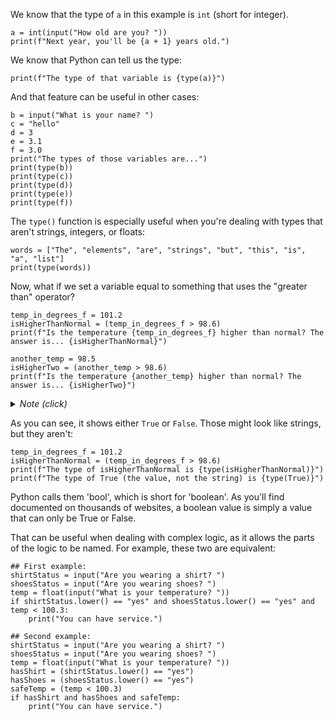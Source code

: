 We know that the type of `a` in this example is `int` (short for integer).

```python3
a = int(input("How old are you? "))
print(f"Next year, you'll be {a + 1} years old.")
```

We know that Python can tell us the type:

```python3
print(f"The type of that variable is {type(a)}")
```

And that feature can be useful in other cases:

```python3
b = input("What is your name? ")
c = "hello"
d = 3
e = 3.1
f = 3.0
print("The types of those variables are...")
print(type(b))
print(type(c))
print(type(d))
print(type(e))
print(type(f))
```

The `type()` function is especially useful when you're dealing with types that aren't strings, integers, or floats:

```python3
words = ["The", "elements", "are", "strings", "but", "this", "is", "a", "list"]
print(type(words))
```

Now, what if we set a variable equal to something that uses the "greater than" operator?

```python3
temp_in_degrees_f = 101.2
isHigherThanNormal = (temp_in_degrees_f > 98.6)   
print(f"Is the temperature {temp_in_degrees_f} higher than normal? The answer is... {isHigherThanNormal}")

another_temp = 98.5
isHigherTwo = (another_temp > 98.6)
print(f"Is the temperature {another_temp} higher than normal? The answer is... {isHigherTwo}")
```

<details><summary><i>Note (click)</i></summary>
The parentheses are optional; the author believes they improve readability.  
  In other words, <code>x = (y > 3)</code> is the same as <code>x = y > 3</code>.
</details>

As you can see, it shows either `True` or `False`. Those might look like strings, but they aren't:

```python3
temp_in_degrees_f = 101.2
isHigherThanNormal = (temp_in_degrees_f > 98.6)
print(f"The type of isHigherThanNormal is {type(isHigherThanNormal)}")
print(f"The type of True (the value, not the string) is {type(True)}")
```

Python calls them 'bool', which is short for 'boolean'.
As you'll find documented on thousands of websites, a boolean value is simply a value that can only be True or False.

That can be useful when dealing with complex logic, as it allows the parts of the logic to be named. For example, these two are equivalent:

```python3
## First example:
shirtStatus = input("Are you wearing a shirt? ")
shoesStatus = input("Are you wearing shoes? ")
temp = float(input("What is your temperature? "))
if shirtStatus.lower() == "yes" and shoesStatus.lower() == "yes" and temp < 100.3:
    print("You can have service.")

## Second example:
shirtStatus = input("Are you wearing a shirt? ")
shoesStatus = input("Are you wearing shoes? ")
temp = float(input("What is your temperature? "))
hasShirt = (shirtStatus.lower() == "yes")
hasShoes = (shoesStatus.lower() == "yes")
safeTemp = (temp < 100.3)
if hasShirt and hasShoes and safeTemp:
    print("You can have service.")
```
